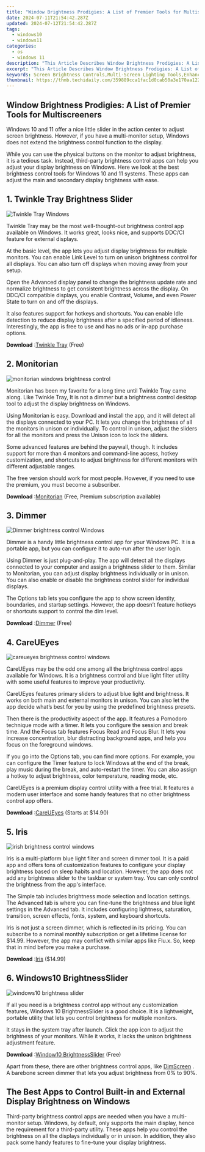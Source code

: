 ```yaml
---
title: "Window Brightness Prodigies: A List of Premier Tools for Multiscreeners"
date: 2024-07-11T21:54:42.287Z
updated: 2024-07-12T21:54:42.287Z
tags:
  - windows10
  - windows11
categories:
  - os
  - windows 11
description: "This Article Describes Window Brightness Prodigies: A List of Premier Tools for Multiscreeners"
excerpt: "This Article Describes Window Brightness Prodigies: A List of Premier Tools for Multiscreeners"
keywords: Screen Brightness Controls,Multi-Screen Lighting Tools,Enhanced Window Visibility,Premium Brightness Settings,Top Windows Adjustment Aids,Multiscreen Brilliance Options,Prodigy Light Optimizers
thumbnail: https://thmb.techidaily.com/359889cca1fac1d0cab50a3e170aa122469e4b901fffff3859c0a0ef7a4f048d.jpg
---
```


## Window Brightness Prodigies: A List of Premier Tools for Multiscreeners

 Windows 10 and 11 offer a nice little slider in the action center to adjust screen brightness. However, if you have a multi-monitor setup, Windows does not extend the brightness control function to the display.

 While you can use the physical buttons on the monitor to adjust brightness, it is a tedious task. Instead, third-party brightness control apps can help you adjust your display brightness on Windows. Here we look at the best brightness control tools for Windows 10 and 11 systems. These apps can adjust the main and secondary display brightness with ease.

## 1\. Twinkle Tray Brightness Slider

![Twinkle Tray Windows](https://static1.makeuseofimages.com/wordpress/wp-content/uploads/2023/03/twinkle-tray-windows.jpg)

 Twinkle Tray may be the most well-thought-out brightness control app available on Windows. It works great, looks nice, and supports DDC/CI feature for external displays.

 At the basic level, the app lets you adjust display brightness for multiple monitors. You can enable Link Level to turn on unison brightness control for all displays. You can also turn off displays when moving away from your setup.

 Open the Advanced display panel to change the brightness update rate and normalize brightness to get consistent brightness across the display. On DDC/CI compatible displays, you enable Contrast, Volume, and even Power State to turn on and off the displays.

 It also features support for hotkeys and shortcuts. You can enable Idle detection to reduce display brightness after a specified period of idleness. Interestingly, the app is free to use and has no ads or in-app purchase options.

**Download** :[Twinkle Tray](https://twinkletray.com/) (Free)

## 2\. Monitorian

![monitorian windows brightness control](https://static1.makeuseofimages.com/wordpress/wp-content/uploads/2023/03/monitorian-windows-brightness-control.jpg)

 Monitorian has been my favorite for a long time until Twinkle Tray came along. Like Twinkle Tray, It is not a dimmer but a brightness control desktop tool to adjust the display brightness on Windows.

 Using Monitorian is easy. Download and install the app, and it will detect all the displays connected to your PC. It lets you change the brightness of all the monitors in unison or individually. To control in unison, adjust the sliders for all the monitors and press the Unison icon to lock the sliders.

 Some advanced features are behind the paywall, though. It includes support for more than 4 monitors and command-line access, hotkey customization, and shortcuts to adjust brightness for different monitors with different adjustable ranges.

 The free version should work for most people. However, if you need to use the premium, you must become a subscriber.

**Download** :[Monitorian](https://apps.microsoft.com/store/detail/monitorian/9NW33J738BL0?hl=en-in&gl=in&rtc=1) (Free, Premium subscription available)

## 3\. Dimmer

![Dimmer brightness control Windows](https://static1.makeuseofimages.com/wordpress/wp-content/uploads/2023/03/dimmer-brightness-control-windows.jpg)

 Dimmer is a handy little brightness control app for your Windows PC. It is a portable app, but you can configure it to auto-run after the user login.

 Using Dimmer is just plug-and-play. The app will detect all the displays connected to your computer and assign a brightness slider to them. Similar to Monitorian, you can adjust display brightness individually or in unison. You can also enable or disable the brightness control slider for individual displays.

 The Options tab lets you configure the app to show screen identity, boundaries, and startup settings. However, the app doesn’t feature hotkeys or shortcuts support to control the dim level.

**Download** :[Dimmer](https://www.nelsonpires.com/software/dimmer) (Free)

## 4\. CareUEyes

![careueyes brightness control windows](https://static1.makeuseofimages.com/wordpress/wp-content/uploads/2023/03/careueyes-brightnes-control-windows.jpg)

 CareUEyes may be the odd one among all the brightness control apps available for Windows. It is a brightness control and blue light filter utility with some useful features to improve your productivity.

 CareUEyes features primary sliders to adjust blue light and brightness. It works on both main and external monitors in unison. You can also let the app decide what’s best for you by using the predefined brightness presets.

 Then there is the productivity aspect of the app. It features a Pomodoro technique mode with a timer. It lets you configure the session and break time. And the Focus tab features Focus Read and Focus Blur. It lets you increase concentration, blur distracting background apps, and help you focus on the foreground windows.

 If you go into the Options tab, you can find more options. For example, you can configure the Timer feature to lock Windows at the end of the break, play music during the break, and auto-restart the timer. You can also assign a hotkey to adjust brightness, color temperature, reading mode, etc.

 CareUEyes is a premium display control utility with a free trial. It features a modern user interface and some handy features that no other brightness control app offers.

**Download** :[CareUEyes](https://care-eyes.com/index.html#home) (Starts at $14.90)

## 5\. Iris

![irish brightness control windows](https://static1.makeuseofimages.com/wordpress/wp-content/uploads/2023/03/irish-brightness-control-windows.jpg)

 Iris is a multi-platform blue light filter and screen dimmer tool. It is a paid app and offers tons of customization features to configure your display brightness based on sleep habits and location. However, the app does not add any brightness slider to the taskbar or system tray. You can only control the brightness from the app's interface.

 The Simple tab includes brightness mode selection and location settings. The Advanced tab is where you can fine-tune the brightness and blue light settings in the Advanced tab. It includes configuring lightness, saturation, transition, screen effects, fonts, system, and keyboard shortcuts.

 Iris is not just a screen dimmer, which is reflected in its pricing. You can subscribe to a nominal monthly subscription or get a lifetime license for $14.99\. However, the app may conflict with similar apps like Flu.x. So, keep that in mind before you make a purchase.

**Download** :[Iris](https://iristech.co/) ($14.99)

## 6\. Windows10 BrightnessSlider

![windows10 brightness slider](https://static1.makeuseofimages.com/wordpress/wp-content/uploads/2023/03/windows10-brightness-slider.jpg)

 If all you need is a brightness control app without any customization features, Windows 10 BrightnessSlider is a good choice. It is a lightweight, portable utility that lets you control brightness for multiple monitors.

 It stays in the system tray after launch. Click the app icon to adjust the brightness of your monitors. While it works, it lacks the unison brightness adjustment feature.

**Download** :[Window10 BrightnessSlider](https://github.com/blackholeearth/Win10%5FBrightnessSlider) (Free)

 Apart from these, there are other brightness control apps, like [DimScreen](https://www.dcmembers.com/skrommel/download/dimscreen/) . A barebone screen dimmer that lets you adjust brightness from 0% to 90%.

## The Best Apps to Control Built-in and External Display Brightness on Windows

 Third-party brightness control apps are needed when you have a multi-monitor setup. Windows, by default, only supports the main display, hence the requirement for a third-party utility. These apps help you control the brightness on all the displays individually or in unison. In addition, they also pack some handy features to fine-tune your display brightness.


<ins class="adsbygoogle"
     style="display:block"
     data-ad-format="autorelaxed"
     data-ad-client="ca-pub-7571918770474297"
     data-ad-slot="1223367746"></ins>



<ins class="adsbygoogle"
     style="display:block"
     data-ad-client="ca-pub-7571918770474297"
     data-ad-slot="8358498916"
     data-ad-format="auto"
     data-full-width-responsive="true"></ins>




